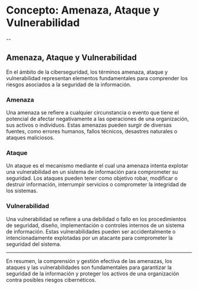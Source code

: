 # Concepto: Amenaza, Ataque y Vulnerabilidad

--

## Amenaza, Ataque y Vulnerabilidad

En el ámbito de la ciberseguridad, los términos amenaza, ataque y vulnerabilidad representan elementos fundamentales para comprender los riesgos asociados a la seguridad de la información.

### Amenaza

Una amenaza se refiere a cualquier circunstancia o evento que tiene el potencial de afectar negativamente a las operaciones de una organización, sus activos o individuos. Estas amenazas pueden surgir de diversas fuentes, como errores humanos, fallos técnicos, desastres naturales o ataques maliciosos.

### Ataque

Un ataque es el mecanismo mediante el cual una amenaza intenta explotar una vulnerabilidad en un sistema de información para comprometer su seguridad. Los ataques pueden tener como objetivo robar, modificar o destruir información, interrumpir servicios o comprometer la integridad de los sistemas.

### Vulnerabilidad

Una vulnerabilidad se refiere a una debilidad o fallo en los procedimientos de seguridad, diseño, implementación o controles internos de un sistema de información. Estas vulnerabilidades pueden ser accidentalmente o intencionadamente explotadas por un atacante para comprometer la seguridad del sistema.

---

En resumen, la comprensión y gestión efectiva de las amenazas, los ataques y las vulnerabilidades son fundamentales para garantizar la seguridad de la información y proteger los activos de una organización contra posibles riesgos cibernéticos.
